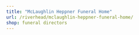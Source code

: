 ```yaml
---
title: "McLaughlin Heppner Funeral Home"
url: /riverhead/mclaughlin-heppner-funeral-home/
shop: funeral directors
---
```

